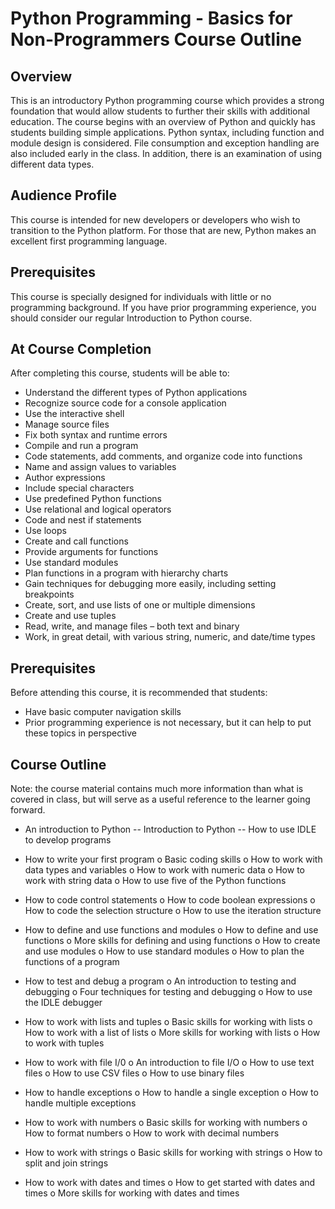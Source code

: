 # Python Programming - Basics for Non-Programmers Course Outline

## Overview
This is an introductory Python programming course which provides a strong foundation that would allow students to further their skills with additional education. The course begins with an overview of Python and quickly has students building simple applications. Python syntax, including function and module design is considered. File consumption and exception handling are also included early in the class. In addition, there is an examination of using different data types.

## Audience Profile
This course is intended for new developers or developers who wish to transition to the Python platform. For those that are new, Python makes an excellent first programming language.

## Prerequisites
This course is specially designed for individuals with little or no programming background. If you have prior programming experience, you should consider our regular Introduction to Python course.

## At Course Completion
After completing this course, students will be able to:
- Understand the different types of Python applications
- Recognize source code for a console application
- Use the interactive shell
- Manage source files
- Fix both syntax and runtime errors
- Compile and run a program
- Code statements, add comments, and organize code into functions
- Name and assign values to variables
- Author expressions
- Include special characters
- Use predefined Python functions
- Use relational and logical operators
- Code and nest if statements
- Use loops
- Create and call functions
- Provide arguments for functions
- Use standard modules
- Plan functions in a program with hierarchy charts
- Gain techniques for debugging more easily, including setting breakpoints
- Create, sort, and use lists of one or multiple dimensions
- Create and use tuples
- Read, write, and manage files – both text and binary
- Work, in great detail, with various string, numeric, and date/time types

## Prerequisites
Before attending this course, it is recommended that students:
* Have basic computer navigation skills
* Prior programming experience is not necessary, but it can help to put these topics in perspective

## Course Outline
Note: the course material contains much more information than what is covered in class, but will serve as a useful reference to the learner going forward.

- An introduction to Python
-- Introduction to Python
-- How to use IDLE to develop programs

- How to write your first program
o     Basic coding skills
o     How to work with data types and variables
o     How to work with numeric data
o     How to work with string data
o     How to use five of the Python functions

- How to code control statements
o     How to code boolean expressions
o     How to code the selection structure
o     How to use the iteration structure

- How to define and use functions and modules
o     How to define and use functions
o     More skills for defining and using functions
o     How to create and use modules
o     How to use standard modules
o     How to plan the functions of a program

- How to test and debug a program
o     An introduction to testing and debugging
o     Four techniques for testing and debugging
o     How to use the IDLE debugger

- How to work with lists and tuples
o     Basic skills for working with lists
o     How to work with a list of lists
o     More skills for working with lists
o     How to work with tuples

- How to work with file I/0
o     An introduction to file I/O
o     How to use text files
o     How to use CSV files
o     How to use binary files

- How to handle exceptions
o     How to handle a single exception
o     How to handle multiple exceptions

- How to work with numbers
o     Basic skills for working with numbers
o     How to format numbers
o     How to work with decimal numbers

- How to work with strings
o     Basic skills for working with strings
o     How to split and join strings

- How to work with dates and times
o     How to get started with dates and times
o     More skills for working with dates and times